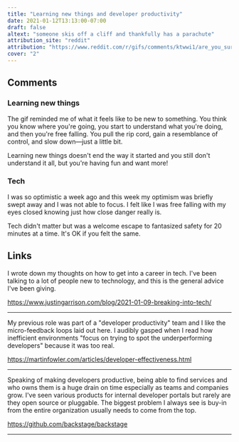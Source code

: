 ```yaml
---
title: "Learning new things and developer productivity"
date: 2021-01-12T13:13:00-07:00
draft: false
altext: "someone skis off a cliff and thankfully has a parachute"
attribution_site: "reddit"
attribution: "https://www.reddit.com/r/gifs/comments/ktwwi1/are_you_sure_this_is_the_easy_run"
cover: "2"
---
```


## Comments

### Learning new things
The gif reminded me of what it feels like to be new to something.
You think you know where you're going, you start to understand what you're doing, and then you're free falling.
You pull the rip cord, gain a resemblance of control, and slow down—just a little bit.

Learning new things doesn't end the way it started and you still don't understand it all, but you're having fun and want more!

### Tech

I was so optimistic a week ago and this week my optimism was briefly swept away and I was not able to focus.
I felt like I was free falling with my eyes closed knowing just how close danger really is.

Tech didn't matter but was a welcome escape to fantasized safety for 20 minutes at a time.
It's OK if you felt the same.

## Links

I wrote down my thoughts on how to get into a career in tech.
I've been talking to a lot of people new to technology, and this is the general advice I've been giving.

https://www.justingarrison.com/blog/2021-01-09-breaking-into-tech/

---

My previous role was part of a "developer productivity" team and I like the micro-feedback loops laid out here.
I audibly gasped when I read how inefficient environments "focus on trying to spot the underperforming developers" because it was too real.

https://martinfowler.com/articles/developer-effectiveness.html

---

Speaking of making developers productive, being able to find services and who owns them is a huge drain on time especially as teams and companies grow.
I've seen various products for internal developer portals but rarely are they open source or pluggable.
The biggest problem I always see is buy-in from the entire organization usually needs to come from the top.

https://github.com/backstage/backstage

---